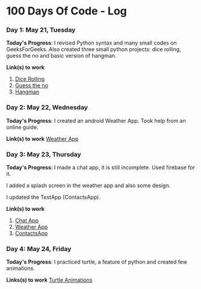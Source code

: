 # 100 Days Of Code - Log

### Day 1: May 21, Tuesday

**Today's Progress**: I revised Python syntax and many small codes on GeeksForGeeks. Also created three small python projects: dice rolling, guess the no and basic version of hangman. 

**Link(s) to work**
1. [Dice Rolling](https://github.com/MetalDent/MyCode/blob/master/Python/dice_rolling.py)
2. [Guess the no](https://github.com/MetalDent/MyCode/blob/master/Python/guess_no.py)
3. [Hangman](https://github.com/MetalDent/MyCode/blob/master/Python/hangman.py)

### Day 2: May 22, Wednesday

**Today's Progress**: I created an android Weather App. Took help from an online guide. 

**Link(s) to work**
[Weather App](https://github.com/MetalDent/WeatherApp)

### Day 3: May 23, Thursday

**Today's Progress**: I made a chat app, it is still incomplete. Used firebase for it. 

I added a splash screen in the weather app and also some design. 

I updated the TestApp (ContactsApp). 

**Link(s) to work**
1. [Chat App](https://github.com/MetalDent/MyChatApp)
2. [Weather App](https://github.com/MetalDent/WeatherApp)
3. [ContactsApp](https://github.com/MetalDent/ContactsApp)

### Day 4: May 24, Friday

**Today's Progress**: I practiced turtle, a feature of python and created few animations. 

**Links(s) to work**
[Turtle Animations](https://github.com/MetalDent/MyCode/tree/master/Python/Turtle)
